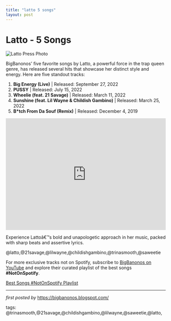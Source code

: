 ```yaml
---
title: "latto 5 songs"
layout: post
---
```

<h1>Latto - 5 Songs</h1>
<img src="https://static.wikia.nocookie.net/vgost/images/5/5d/Latto.webp/revision/latest?cb=20231109023359" alt="Latto Press Photo"> <p>BigBanonos' five favorite songs by Latto, a powerful force in the trap queen genre, has released several hits that showcase her distinct style and energy. Here are five standout tracks:</p> <ol> <li><strong>Big Energy (Live)</strong> | Released: September 27, 2022</li> <li><strong>PUSSY</strong> | Released: July 15, 2022</li> <li><strong>Wheelie (feat. 21 Savage)</strong> | Released: March 11, 2022</li> <li><strong>Sunshine (feat. Lil Wayne & Childish Gambino)</strong> | Released: March 25, 2022</li> <li><strong>B*tch From Da Souf (Remix)</strong> | Released: December 4, 2019</li>
</ol> <div> <iframe src="https://open.spotify.com/embed/playlist/7tJhiBkviZ1X29LZiQMM5t?utm_source=generator" width="100%" height="352" frameBorder="0" allowfullscreen="" allow="autoplay; clipboard-write; encrypted-media; fullscreen; picture-in-picture" loading="lazy"></iframe>
</div> <p>Experience Lattoâ€™s bold and unapologetic approach in her music, packed with sharp beats and assertive lyrics.</p> <!-- Tags -->
<p>@latto,@21savage,@lilwayne,@childishgambino,@trinasmooth,@saweetie</p>


<!--Subscribe and Playlist Links-->
<div>
    <p>For more exclusive tracks not on Spotify, subscribe to <a href="https://www.youtube.com/@BigBanonos" target="_blank">BigBanonos on YouTube</a> and explore their curated playlist of the best songs <strong>#NotOnSpotify</strong>.</p>
    <p><a href="https://www.youtube.com/playlist?list=PLtuNtuTatqI0kFahUCbtbfenC_ET5O_tr" target="_blank">Best Songs #NotOnSpotify Playlist<br /></a></p></div>

<hr />

<p><em>first posted by</em> <a href="https://bigbanonos.blogspot.com/" rel="noopener" target="_new">https://bigbanonos.blogspot.com/</a></p>

<p>tags: @trinasmooth,@21savage,@childishgambino,@lilwayne,@saweetie,@latto,</p>
